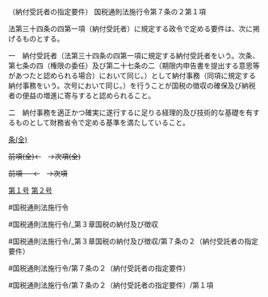 （納付受託者の指定要件）
国税通則法施行令第７条の２第１項

法第三十四条の四第一項（納付受託者）に規定する政令で定める要件は、次に掲げるものとする。

一　納付受託者（法第三十四条の四第一項に規定する納付受託者をいう。次条、第七条の四（権限の委任）及び第二十七条の二（期限内申告書を提出する意思等があつたと認められる場合）において同じ。）として納付事務（同項に規定する納付事務をいう。次号において同じ。）を行うことが国税の徴収の確保及び納税者の便益の増進に寄与すると認められること。

二　納付事務を適正かつ確実に遂行するに足りる経理的及び技術的な基礎を有するものとして財務省令で定める基準を満たしていること。

[条(全)](国税通則法施行＿令＿第７条の２_.md)

~~前項(全)←~~　~~→次項(全)~~

~~前項 　 ←~~　~~→次項~~

[第１号](国税通則法施行＿令＿第７条の２第１項第１号.md)  [第２号](国税通則法施行＿令＿第７条の２第１項第２号.md)  

#国税通則法施行令

#国税通則法施行令/_第３章国税の納付及び徴収

#国税通則法施行令/_第３章国税の納付及び徴収/第７条の２（納付受託者の指定要件）

#国税通則法施行令/第７条の２（納付受託者の指定要件）

#国税通則法施行令/第７条の２（納付受託者の指定要件）/第１項

